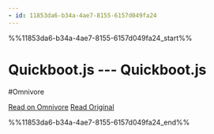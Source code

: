 ```yaml
---
- id: 11853da6-b34a-4ae7-8155-6157d049fa24
---
```


%%11853da6-b34a-4ae7-8155-6157d049fa24_start%%
# Quickboot.js --- Quickboot.js
#Omnivore

[Read on Omnivore](https://omnivore.app/me/quickboot-js-quickboot-js-18b04723513)
[Read Original](https://quickbootjs.nry.app)


%%11853da6-b34a-4ae7-8155-6157d049fa24_end%%
